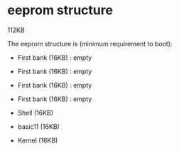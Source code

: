 # eeprom structure

112KB

The eeprom structure is (minimum requirement to boot):

* First bank (16KB) : empty

* First bank (16KB) : empty

* First bank (16KB) : empty

* First bank (16KB) : empty

* Shell (16KB)
* basic11 (16KB)
* Kernel (16KB)
